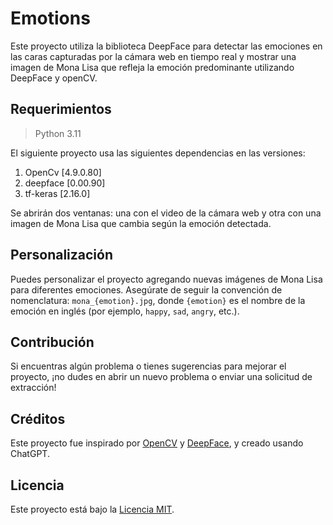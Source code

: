 # Emotions

Este proyecto utiliza la biblioteca DeepFace para detectar las emociones en las caras capturadas por la cámara web en tiempo real y mostrar una imagen de Mona Lisa que refleja la emoción predominante utilizando DeepFace y openCV.

## Requerimientos

> Python 3.11

El siguiente proyecto usa las siguientes dependencias en las versiones:

1. OpenCv [4.9.0.80]
2. deepface [0.00.90]
3. tf-keras [2.16.0]

Se abrirán dos ventanas: una con el video de la cámara web y otra con una imagen de Mona Lisa que cambia según la emoción detectada.

## Personalización

Puedes personalizar el proyecto agregando nuevas imágenes de Mona Lisa para diferentes emociones. Asegúrate de seguir la convención de nomenclatura: `mona_{emotion}.jpg`, donde `{emotion}` es el nombre de la emoción en inglés (por ejemplo, `happy`, `sad`, `angry`, etc.).

## Contribución

Si encuentras algún problema o tienes sugerencias para mejorar el proyecto, ¡no dudes en abrir un nuevo problema o enviar una solicitud de extracción!

## Créditos

Este proyecto fue inspirado por [OpenCV](https://opencv.org/) y [DeepFace](https://github.com/serengil/deepface), y creado usando ChatGPT.

## Licencia

Este proyecto está bajo la [Licencia MIT](LICENSE).